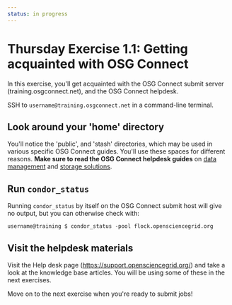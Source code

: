 ```yaml
---
status: in progress
---
```


<style type="text/css"> pre em { font-style: normal; background-color: yellow; } pre strong { font-style: normal; font-weight: bold; color: \#008; } </style>


Thursday Exercise 1.1: Getting acquainted with OSG Connect
==========================================================

In this exercise, you'll get acquainted with the OSG Connect submit server (training.osgconnect.net), and the OSG Connect helpdesk.

SSH to `username@training.osgconnect.net` in a command-line terminal.

Look around your 'home' directory
----------

You'll notice the 'public', and 'stash' directories, which may be used in various specific OSG Connect guides. You'll use these spaces for different reasons. **Make sure to read the OSG Connect helpdesk guides** on [data management](https://support.opensciencegrid.org/support/solutions/articles/12000006512-guidelines-for-data-managment-in-osg-storage-and-transfer) and [storage solutions](https://support.opensciencegrid.org/support/solutions/articles/12000002985-storage-solutions-on-osg-home-stash-and-public).

Run `condor_status`
----------

Running `condor_status` by itself on the OSG Connect submit host will give no output, but you can otherwise check with:

``` console
username@training $ condor_status -pool flock.opensciencegrid.org
```

Visit the helpdesk materials
----------------------------

Visit the Help desk page (<https://support.opensciencegrid.org/>) and take a look at the knowledge base articles. You will be using some of these in the next exercises.

Move on to the next exercise when you're ready to submit jobs!

